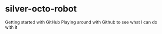 # silver-octo-robot
Getting started with GitHub
Playing around with Github to see what I can do with it
